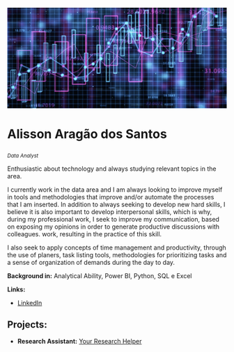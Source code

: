 <p align="center">
  <img src="MSc-Data-Science.jpg" >
</p>

# Alisson Aragão dos Santos
<sub>*Data Analyst*</sub>

Enthusiastic about technology and always studying relevant topics in the area.

I currently work in the data area and I am always looking to improve myself in tools and methodologies that improve and/or automate the processes that I am inserted.
In addition to always seeking to develop new hard skills, I believe it is also important to develop interpersonal skills, which is why, during my professional work, I seek to improve my communication, based on exposing my opinions in order to generate productive discussions with colleagues. work, resulting in the practice of this skill.

I also seek to apply concepts of time management and productivity, through the use of planers, task listing tools, methodologies for prioritizing tasks and a sense of organization of demands during the day to day.

**Background in:** Analytical Ability, Power BI, Python, SQL e Excel

**Links:**
* <a href="https://www.linkedin.com/in/alisson-arag%C3%A3o-dos-santos-459297120">LinkedIn</a>


## Projects:

* **Research Assistant:** <a href="https://github.com/alisson-as/imersion_alura_final_project">Your Research Helper</a>

